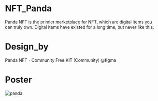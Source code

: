 # NFT_Panda
Panda NFT is the primier marketplace for NFT, which are digital items you can truly own. Digital items have existed for a long time, but never like this.
# Design_by
Panda NFT - Community Free KIT (Community) @figma
# Poster
![panda](images/https://github.com/ezratashelter/NFT_Panda/blob/main/Web%20Mockup%208.jpg)
